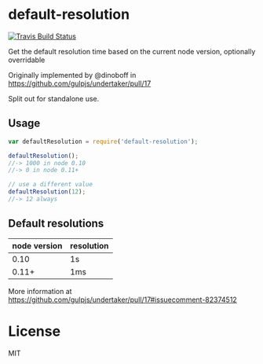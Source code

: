 # default-resolution

[![Travis Build Status](https://img.shields.io/travis/gulpjs/default-resolution/master.svg?label=travis&style=flat-square)](https://travis-ci.org/gulpjs/default-resolution)

Get the default resolution time based on the current node version, optionally overridable

Originally implemented by @dinoboff in https://github.com/gulpjs/undertaker/pull/17

Split out for standalone use.

## Usage

```js
var defaultResolution = require('default-resolution');

defaultResolution();
//-> 1000 in node 0.10
//-> 0 in node 0.11+

// use a different value
defaultResolution(12);
//-> 12 always
```

## Default resolutions

| node version | resolution |
|--------------|------------|
| 0.10         | 1s         |
| 0.11+        | 1ms        |

More information at https://github.com/gulpjs/undertaker/pull/17#issuecomment-82374512

# License

MIT
